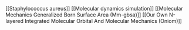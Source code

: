 [[Staphylococcus aureus]]
[[Molecular dynamics simulation]]
[[Molecular Mechanics Generalized Born Surface Area (Mm-gbsa)]]
[[Our Own N-layered Integrated Molecular Orbital And Molecular Mechanics (Oniom)]]
